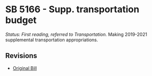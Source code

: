 # SB 5166 - Supp. transportation budget
*Status: First reading, referred to Transportation.*
Making 2019-2021 supplemental transportation appropriations.

## Revisions
* [Original Bill](1/)